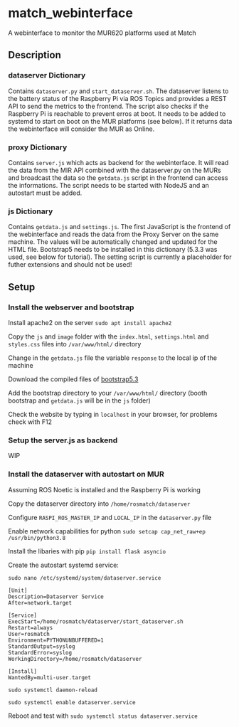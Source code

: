 # match_webinterface
A webinterface to monitor the MUR620 platforms used at Match

## Description

### dataserver Dictionary
Contains `dataserver.py` and `start_dataserver.sh`. The dataserver listens to the battery status of the Raspberry Pi via ROS Topics and provides a REST API to send the metrics to the frontend. The script also checks if the Raspberry Pi is reachable to prevent erros at boot. It needs to be added to systemd to start on boot on the MUR platforms (see below). If it returns data the webinterface will consider the MUR as Online.

### proxy Dictionary
Contains `server.js` which acts as backend for the webinterface. It will read the data from the MIR API combined with the dataserver.py on the MURs and broadcast the data so the `getdata.js` script in the frontend can access the informations. The script needs to be started with NodeJS and an autostart must be added.

### js Dictionary
Contains `getdata.js` and `settings.js`. The first JavaScript is the frontend of the webinterface and reads the data from the Proxy Server on the same machine. The values will be automatically changed and updated for the HTML file. Bootstrap5 needs to be installed in this dictionary (5.3.3 was used, see below for tutorial). The setting script is currently a placeholder for futher extensions and should not be used!

## Setup

### Install the webserver and bootstrap
Install apache2 on the server `sudo apt install apache2`

Copy the `js` and `image` folder with the `index.html`, `settings.html` and `styles.css` files into `/var/www/html/` directory

Change in the `getdata.js` file the variable `response` to the local ip of the machine

Download the compiled files of [bootstrap5.3](https://getbootstrap.com/docs/5.3/getting-started/download/)

Add the bootstrap directory to your `/var/www/html/` directory (booth bootstrap and `getdata.js` will be in the `js` folder)

Check the website by typing in `localhost` in your browser, for problems check with F12

### Setup the server.js as backend
WIP

### Install the dataserver with autostart on MUR
Assuming ROS Noetic is installed and the Raspberry Pi is working

Copy the dataserver directory into `/home/rosmatch/dataserver`

Configure `RASPI_ROS_MASTER_IP` and `LOCAL_IP` in the `dataserver.py` file

Enable network capabilities for python `sudo setcap cap_net_raw+ep /usr/bin/python3.8`

Install the libaries with pip `pip install flask asyncio`

Create the autostart systemd service:

`sudo nano /etc/systemd/system/dataserver.service`

```
[Unit]
Description=Dataserver Service
After=network.target

[Service]
ExecStart=/home/rosmatch/dataserver/start_dataserver.sh
Restart=always
User=rosmatch
Environment=PYTHONUNBUFFERED=1
StandardOutput=syslog
StandardError=syslog
WorkingDirectory=/home/rosmatch/dataserver

[Install]
WantedBy=multi-user.target
```

`sudo systemctl daemon-reload`

`sudo systemctl enable dataserver.service`

Reboot and test with `sudo systemctl status dataserver.service`